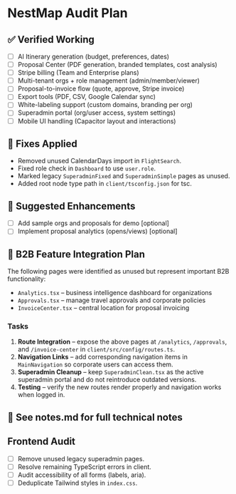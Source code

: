 # NestMap Audit Plan

## ✅ Verified Working
- [ ] AI Itinerary generation (budget, preferences, dates)
- [ ] Proposal Center (PDF generation, branded templates, cost analysis)
- [ ] Stripe billing (Team and Enterprise plans)
- [ ] Multi-tenant orgs + role management (admin/member/viewer)
- [ ] Proposal-to-invoice flow (quote, approve, Stripe invoice)
- [ ] Export tools (PDF, CSV, Google Calendar sync)
- [ ] White-labeling support (custom domains, branding per org)
- [ ] Superadmin portal (org/user access, system settings)
- [ ] Mobile UI handling (Capacitor layout and interactions)

## 🔧 Fixes Applied
<!-- Add fixes as they're implemented -->
- Removed unused CalendarDays import in `FlightSearch`.
- Fixed role check in `Dashboard` to use `user.role`.
- Marked legacy `SuperadminFixed` and `SuperadminSimple` pages as unused.
- Added root node type path in `client/tsconfig.json` for tsc.

## 🔮 Suggested Enhancements
- [ ] Add sample orgs and proposals for demo [optional]
- [ ] Implement proposal analytics (opens/views) [optional]

## 🚀 B2B Feature Integration Plan

The following pages were identified as unused but represent important B2B functionality:

- `Analytics.tsx` – business intelligence dashboard for organizations
- `Approvals.tsx` – manage travel approvals and corporate policies
- `InvoiceCenter.tsx` – central location for proposal invoicing

### Tasks
1. **Route Integration** – expose the above pages at `/analytics`, `/approvals`, and `/invoice-center` in `client/src/config/routes.ts`.
2. **Navigation Links** – add corresponding navigation items in `MainNavigation` so corporate users can access them.
3. **Superadmin Cleanup** – keep `SuperadminClean.tsx` as the active superadmin portal and do not reintroduce outdated versions.
4. **Testing** – verify the new routes render properly and navigation works when logged in.

## 🧠 See notes.md for full technical notes

## Frontend Audit

- [ ] Remove unused legacy superadmin pages.
- [ ] Resolve remaining TypeScript errors in client.
- [ ] Audit accessibility of all forms (labels, aria).
- [ ] Deduplicate Tailwind styles in `index.css`.
